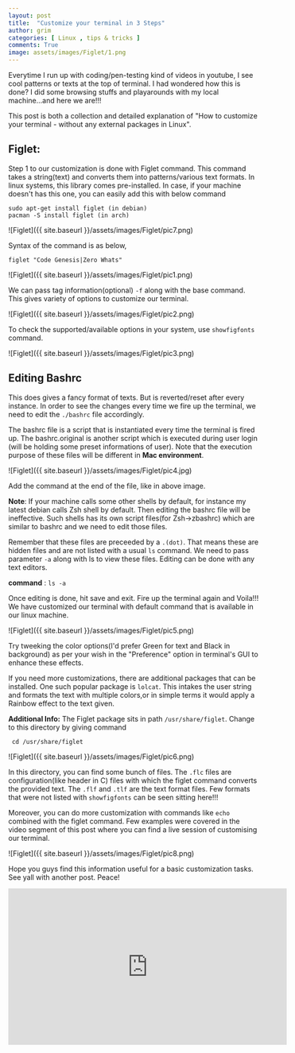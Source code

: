 ```yaml
---
layout: post
title:  "Customize your terminal in 3 Steps"
author: grim
categories: [ Linux , tips & tricks ]
comments: True
image: assets/images/Figlet/1.png
---
```


Everytime I run up with coding/pen-testing kind of videos in youtube, I see cool patterns or texts at the top of terminal. I had wondered how this is done? I did some browsing stuffs and playarounds with my local machine...and here we are!!!

This post is both a collection and detailed explanation of "How to customize your terminal - without any external packages in Linux".

## Figlet:

Step 1 to our customization is done with Figlet command. This command takes a string(text) and converts them into patterns/various text formats. In linux systems, this library comes pre-installed. In case, if your machine doesn't has this one, you can easily add this with below command

```shell
sudo apt-get install figlet (in debian)
pacman -S install figlet (in arch)
```
![Figlet]({{ site.baseurl }}/assets/images/Figlet/pic7.png)

Syntax of the command is as below,

```shell
figlet "Code Genesis|Zero Whats"
```
![Figlet]({{ site.baseurl }}/assets/images/Figlet/pic1.png)

We can pass tag information(optional) `-f` along with the base command. This gives variety of options to customize our terminal.

![Figlet]({{ site.baseurl }}/assets/images/Figlet/pic2.png)

To check the supported/available options in your system, use `showfigfonts` command.

![Figlet]({{ site.baseurl }}/assets/images/Figlet/pic3.png)

## Editing Bashrc

This does gives a fancy format of texts. But is reverted/reset after every instance. In order to see the changes every time we fire up the terminal, we need to edit the `./bashrc` file accordingly.

The bashrc file is a script that is instantiated every time the terminal is fired up.
The bashrc.original is another script which is executed during user login (will be holding some preset informations of user). Note that the execution purpose of these files will be different in **Mac environment**.

![Figlet]({{ site.baseurl }}/assets/images/Figlet/pic4.jpg)

Add the command at the end of the file, like in above image.

**Note**: If your machine calls some other shells by default, for instance my latest debian calls Zsh shell by default. Then editing the bashrc file will be ineffective. Such shells has its own script files(for Zsh->zbashrc) which are similar to bashrc and we need to edit those files.

Remember that these files are preceeded by a `.(dot)`. That means these are hidden files and are not listed with a usual `ls` command. We need to pass parameter `-a` along with ls to view these files.
Editing can be done with any text editors.

**command** : `ls -a`

Once editing is done, hit save and exit. Fire up the terminal again and Voila!!!
We have customized our terminal with default command that is available in our linux machine.

![Figlet]({{ site.baseurl }}/assets/images/Figlet/pic5.png)

Try tweeking the color options(I'd prefer Green for text and Black in background) as per your wish in the "Preference" option in terminal's GUI to enhance these effects.

If you need more customizations, there are additional packages that can be installed. One such popular package is `lolcat`. This intakes the user string and formats the text with multiple colors,or in simple terms it would apply a Rainbow effect to the text given.

**Additional Info:**
The Figlet package sits in path `/usr/share/figlet`. Change to this directory by giving command

```shell
 cd /usr/share/figlet
```

![Figlet]({{ site.baseurl }}/assets/images/Figlet/pic6.png)

In this directory, you can find some bunch of files. The `.flc` files are configuration(like header in C) files with which the figlet command converts the provided text.
The `.flf` and `.tlf` are the text format files. Few formats that were not listed with `showfigfonts` can be seen sitting here!!!

Moreover, you can do more customization with commands like `echo` combined with the figlet command. Few examples were covered in the video segment of this post where you can find a live session of customising our terminal.

![Figlet]({{ site.baseurl }}/assets/images/Figlet/pic8.png)

Hope you guys find this information useful for a basic customization tasks.
See yall with another post. Peace!


<iframe width="560" height="315" src="https://youtu.be/embed/Ogb2lnl_95A" title="YouTube video player" frameborder="0" allow="accelerometer; autoplay; clipboard-write; encrypted-media; gyroscope; picture-in-picture" allowfullscreen></iframe>